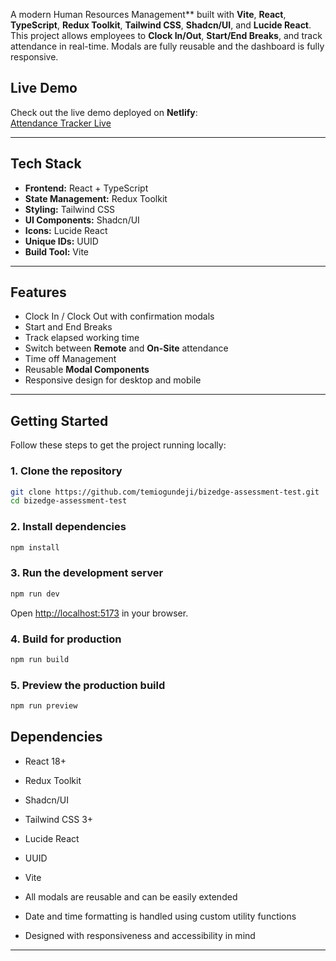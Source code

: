 
A modern Human Resources Management** built with **Vite**, **React**, **TypeScript**, **Redux Toolkit**, **Tailwind CSS**, **Shadcn/UI**, and **Lucide React**.  
This project allows employees to **Clock In/Out**, **Start/End Breaks**, and track attendance in real-time. Modals are fully reusable and the dashboard is fully responsive.

## Live Demo

Check out the live demo deployed on **Netlify**:  
[Attendance Tracker Live](https://bizedge-assessment-test.netlify.app/)

---

## Tech Stack

- **Frontend:** React + TypeScript  
- **State Management:** Redux Toolkit  
- **Styling:** Tailwind CSS  
- **UI Components:** Shadcn/UI  
- **Icons:** Lucide React  
- **Unique IDs:** UUID  
- **Build Tool:** Vite  

---

## Features

- Clock In / Clock Out with confirmation modals
- Start and End Breaks
- Track elapsed working time
- Switch between **Remote** and **On-Site** attendance
- Time off Management
- Reusable **Modal Components**
- Responsive design for desktop and mobile

---

## Getting Started

Follow these steps to get the project running locally:

### 1. Clone the repository

```bash
git clone https://github.com/temiogundeji/bizedge-assessment-test.git
cd bizedge-assessment-test
````

### 2. Install dependencies

```bash
npm install
```

### 3. Run the development server

```bash
npm run dev
```

Open [http://localhost:5173](http://localhost:5173) in your browser.

### 4. Build for production

```bash
npm run build
```

### 5. Preview the production build

```bash
npm run preview
```


## Dependencies

* React 18+
* Redux Toolkit
* Shadcn/UI
* Tailwind CSS 3+
* Lucide React
* UUID
* Vite

* All modals are reusable and can be easily extended
* Date and time formatting is handled using custom utility functions
* Designed with responsiveness and accessibility in mind

---

